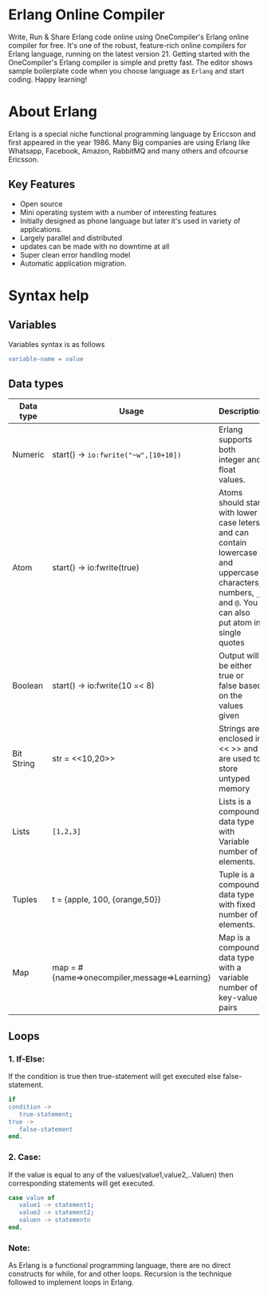 # Erlang Online Compiler

Write, Run & Share Erlang code online using OneCompiler's Erlang online compiler for free. It's one of the robust, feature-rich online compilers for Erlang language, running on the latest version 21. Getting started with the OneCompiler's Erlang compiler is simple and pretty fast. The editor shows sample boilerplate code when you choose language as `Erlang` and start coding. Happy learning!

# About Erlang

Erlang is a special niche functional programming language by Ericcson and first appeared in the year 1986. Many Big companies are using Erlang like Whatsapp, Facebook, Amazon, RabbitMQ and many others and ofcourse Ericsson. 

## Key Features
* Open source
* Mini operating system with a number of interesting features
* Initially designed as phone language but later it's used in variety of applications.
* Largely parallel and distributed
* updates can be made with no downtime at all
* Super clean error handling model
* Automatic application migration.

# Syntax help


## Variables
Variables syntax is as follows

```erlang
variable-name = value
```
## Data types

| Data type| Usage| Description|
|----|----|----|
| Numeric| start() -> `io:fwrite("~w",[10+10])` | Erlang supports both integer and float values.|
| Atom| start() -> io:fwrite(true) | Atoms should start with lower case leters and can contain  lowercase and uppercase characters, numbers, `_` and `@`. You can also put atom in single quotes|
| Boolean | start() ->  io:fwrite(10 =< 8)| Output will be either true or false based on the values given|
| Bit String|  str = <<10,20>>| Strings are enclosed in << >> and are used to store untyped memory|
| Lists|`[1,2,3]`| Lists is a compound data type with Variable number of elements.|
| Tuples| t = {apple, 100, {orange,50}} | Tuple is a compound data type with fixed number of elements.|
|Map| map = #{name=>onecompiler,message=>Learning}| Map is a compound data type with a variable number of key-value pairs|

## Loops

### 1. If-Else:

If the condition is true then true-statement will get executed else false-statement.

```erlang
if
condition ->
   true-statement;
true ->
   false-statement
end.
```

### 2. Case:

If the value is equal to any of the values(value1,value2,..Valuen) then corresponding statements will get executed.

```erlang
case value of
   value1 -> statement1;
   value2 -> statement2;
   valuen -> statementn
end.
```
### Note:
As Erlang is a functional programming language, there are no direct constructs for while, for and other loops. Recursion is the technique followed to implement loops in Erlang. 

